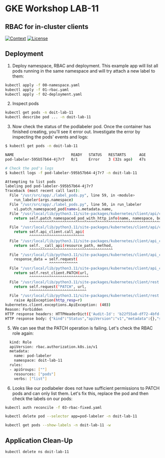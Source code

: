 # GKE Workshop LAB-11

## RBAC for in-cluster clients

[![Context](https://img.shields.io/badge/GKE%20Fundamentals-1-blue.svg)](#)
[![License](https://img.shields.io/badge/License-Apache%202.0-blue.svg)](https://opensource.org/licenses/Apache-2.0)

## Deployment

1. Deploy namespace, RBAC and deployment. This example app will list all pods running in the same namespace and will try attach a new label to them:

```bash
kubectl apply -f 00-namespace.yaml
kubectl apply -f 01-rbac.yaml
kubectl apply -f 02-deployment.yaml
```

2. Inspect pods

```bash
kubectl get pods -n doit-lab-11
kubectl describe pod ... -n doit-lab-11
```

3. Now check the status of the podlabeler pod. Once the container has finished creating, you'll see it error out. Investigate the error by inspecting the pods' events and logs:

```bash
$ kubectl get pods -n doit-lab-11

NAME                          READY   STATUS   RESTARTS      AGE
pod-labeler-595b57b64-4j7r7   0/1     Error    3 (32s ago)   47s

# Check the pod's logs
$ kubectl logs -f pod-labeler-595b57b64-4j7r7 -n doit-lab-11

Attempting to list pods
labeling pod pod-labeler-595b57b64-4j7r7
Traceback (most recent call last):
  File "/usr/src/app/./label_pods.py", line 59, in <module>
    run_labeler(args.namespace)
  File "/usr/src/app/./label_pods.py", line 50, in run_labeler
    v1.patch_namespaced_pod(name=i.metadata.name,
  File "/usr/local/lib/python3.11/site-packages/kubernetes/client/api/core_v1_api.py", line 19872, in patch_namespaced_pod
    return self.patch_namespaced_pod_with_http_info(name, namespace, body, **kwargs)  # noqa: E501
           ^^^^^^^^^^^^^^^^^^^^^^^^^^^^^^^^^^^^^^^^^^^^^^^^^^^^^^^^^^^^^^^^^^^^^^^^^
  File "/usr/local/lib/python3.11/site-packages/kubernetes/client/api/core_v1_api.py", line 19987, in patch_namespaced_pod_with_http_info
    return self.api_client.call_api(
           ^^^^^^^^^^^^^^^^^^^^^^^^^
  File "/usr/local/lib/python3.11/site-packages/kubernetes/client/api_client.py", line 348, in call_api
    return self.__call_api(resource_path, method,
           ^^^^^^^^^^^^^^^^^^^^^^^^^^^^^^^^^^^^^^
  File "/usr/local/lib/python3.11/site-packages/kubernetes/client/api_client.py", line 180, in __call_api
    response_data = self.request(
                    ^^^^^^^^^^^^^
  File "/usr/local/lib/python3.11/site-packages/kubernetes/client/api_client.py", line 407, in request
    return self.rest_client.PATCH(url,
           ^^^^^^^^^^^^^^^^^^^^^^^^^^^
  File "/usr/local/lib/python3.11/site-packages/kubernetes/client/rest.py", line 296, in PATCH
    return self.request("PATCH", url,
           ^^^^^^^^^^^^^^^^^^^^^^^^^^
  File "/usr/local/lib/python3.11/site-packages/kubernetes/client/rest.py", line 235, in request
    raise ApiException(http_resp=r)
kubernetes.client.exceptions.ApiException: (403)
Reason: Forbidden
HTTP response headers: HTTPHeaderDict({'Audit-Id': 'b22f55a8-df72-4bfd-bc50-bad8557cdac5', 'Cache-Control': 'no-cache, private', 'Content-Type': 'application/json', 'X-Content-Type-Options': 'nosniff', 'X-Kubernetes-Pf-Flowschema-Uid': 'd56108f2-a8f8-44c0-a56e-3071c68ac1f8', 'X-Kubernetes-Pf-Prioritylevel-Uid': '6f700103-9e74-4418-b035-81039f0dc04b', 'Date': 'Tue, 25 Jul 2023 14:31:21 GMT', 'Content-Length': '364'})
HTTP response body: {"kind":"Status","apiVersion":"v1","metadata":{},"status":"Failure","message":"pods \"pod-labeler-595b57b64-4j7r7\" is forbidden: User \"system:serviceaccount:doit-lab-11:pod-labeler\" cannot patch resource \"pods\" in API group \"\" in the namespace \"doit-lab-11\"","reason":"Forbidden","details":{"name":"pod-labeler-595b57b64-4j7r7","kind":"pods"},"code":403}
```

5. We can see that the PATCH operation is failing. Let's check the RBAC role again:

```bash
  kind: Role
  apiVersion: rbac.authorization.k8s.io/v1
  metadata:
    name: pod-labeler
    namespace: doit-lab-11
  rules:
  - apiGroups: [""]
    resources: ["pods"]
    verbs: ["list"]
```

6. Looks like our podlabeler does not have sufficient permissions to PATCH pods and can only list them. Let's fix this, replace the pod and then check the labels on our pods:

```bash
kubectl auth reconcile -f 03-rbac-fixed.yaml

kubectl delete pod --selector app=pod-labeler -n doit-lab-11

kubectl get pods --show-labels -n doit-lab-11 -w
```

## Application Clean-Up

```bash
kubectl delete ns doit-lab-11
```
